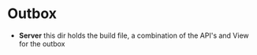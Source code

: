 # Outbox
 
- **Server**  this dir holds the build file, a combination of the API's and View for the outbox